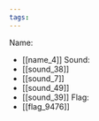 ```yaml
---
tags:
---
```

Name:
- [[name_4]]
Sound:
- [[sound_38]]
- [[sound_7]]
- [[sound_49]]
- [[sound_39]]
Flag:
- [[flag_9476]]
